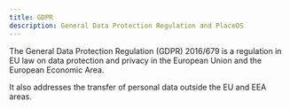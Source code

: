 ```yaml
---
title: GDPR
description: General Data Protection Regulation and PlaceOS
---
```


The General Data Protection Regulation (GDPR) 2016/679 is a regulation in EU law on data protection and privacy in the European Union and the European Economic Area. 

It also addresses the transfer of personal data outside the EU and EEA areas.
